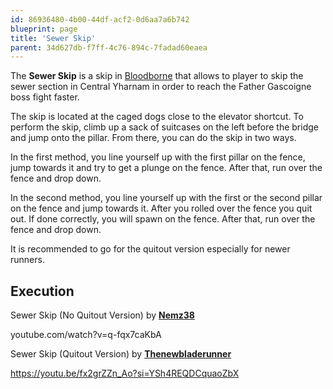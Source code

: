 ```yaml
---
id: 86936480-4b00-44df-acf2-0d6aa7a6b742
blueprint: page
title: 'Sewer Skip'
parent: 34d627db-f7ff-4c76-894c-7fadad60eaea
---
```

The **Sewer Skip** is a skip in [Bloodborne](/bloodborne) that allows to player to skip the sewer section in Central Yharnam in order to reach the Father Gascoigne boss fight faster.

The skip is located at the caged dogs close to the elevator shortcut. To perform the skip, climb up a sack of suitcases on the left before the bridge and jump onto the pillar. From there, you can do the skip in two ways.

In the first method, you line yourself up with the first pillar on the fence, jump towards it and try to get a plunge on the fence. After that, run over the fence and drop down.

In the second method, you line yourself up with the first or the second pillar on the fence and jump towards it. After you rolled over the fence you quit out. If done correctly, you will spawn on the fence. After that, run over the fence and drop down.

It is recommended to go for the quitout version especially for newer runners.

## Execution

Sewer Skip (No Quitout Version) by [**Nemz38**](https://www.twitch.tv/Nemz38)

youtube.com/watch?v=q-fqx7caKbA

Sewer Skip (Quitout Version) by [**Thenewbladerunner**](https://www.youtube.com/@thenewbladerunner)

https://youtu.be/fx2grZZn_Ao?si=YSh4REQDCquaoZbX
